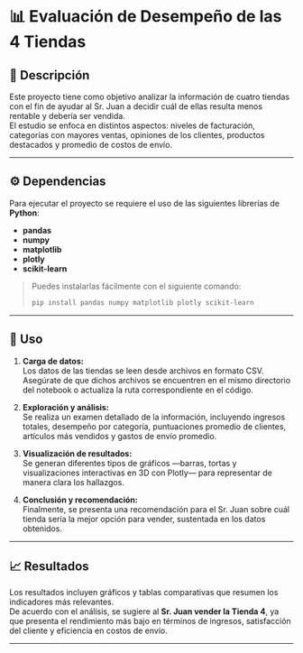 # 📊 Evaluación de Desempeño de las 4 Tiendas  

## 📝 Descripción  

Este proyecto tiene como objetivo analizar la información de cuatro tiendas con el fin de ayudar al Sr. Juan a decidir cuál de ellas resulta menos rentable y debería ser vendida.  
El estudio se enfoca en distintos aspectos: niveles de facturación, categorías con mayores ventas, opiniones de los clientes, productos destacados y promedio de costos de envío.  

---

## ⚙️ Dependencias  

Para ejecutar el proyecto se requiere el uso de las siguientes librerías de **Python**:  

* **pandas**  
* **numpy**  
* **matplotlib**  
* **plotly**  
* **scikit-learn**  

> Puedes instalarlas fácilmente con el siguiente comando:  
> ```bash
> pip install pandas numpy matplotlib plotly scikit-learn
> ```  

---

## 🚀 Uso  

1. **Carga de datos:**  
   Los datos de las tiendas se leen desde archivos en formato CSV. Asegúrate de que dichos archivos se encuentren en el mismo directorio del notebook o actualiza la ruta correspondiente en el código.  

2. **Exploración y análisis:**  
   Se realiza un examen detallado de la información, incluyendo ingresos totales, desempeño por categoría, puntuaciones promedio de clientes, artículos más vendidos y gastos de envío promedio.  

3. **Visualización de resultados:**  
   Se generan diferentes tipos de gráficos —barras, tortas y visualizaciones interactivas en 3D con Plotly— para representar de manera clara los hallazgos.  

4. **Conclusión y recomendación:**  
   Finalmente, se presenta una recomendación para el Sr. Juan sobre cuál tienda sería la mejor opción para vender, sustentada en los datos obtenidos.  

---

## 📈 Resultados  

Los resultados incluyen gráficos y tablas comparativas que resumen los indicadores más relevantes.  
De acuerdo con el análisis, se sugiere al **Sr. Juan vender la Tienda 4**, ya que presenta el rendimiento más bajo en términos de ingresos, satisfacción del cliente y eficiencia en costos de envío.  

---
